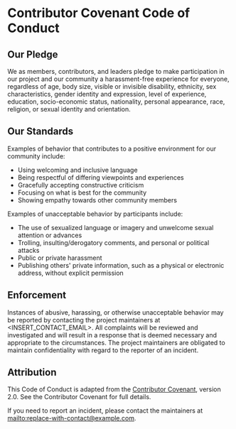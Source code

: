 # Contributor Covenant Code of Conduct

## Our Pledge

We as members, contributors, and leaders pledge to make participation in our
project and our community a harassment-free experience for everyone, regardless
of age, body size, visible or invisible disability, ethnicity, sex characteristics,
gender identity and expression, level of experience, education, socio-economic
status, nationality, personal appearance, race, religion, or sexual identity
and orientation.

## Our Standards

Examples of behavior that contributes to a positive environment for our
community include:

- Using welcoming and inclusive language
- Being respectful of differing viewpoints and experiences
- Gracefully accepting constructive criticism
- Focusing on what is best for the community
- Showing empathy towards other community members

Examples of unacceptable behavior by participants include:

- The use of sexualized language or imagery and unwelcome sexual attention or
  advances
- Trolling, insulting/derogatory comments, and personal or political attacks
- Public or private harassment
- Publishing others' private information, such as a physical or electronic
  address, without explicit permission

## Enforcement

Instances of abusive, harassing, or otherwise unacceptable behavior may be
reported by contacting the project maintainers at <INSERT_CONTACT_EMAIL>.
All complaints will be reviewed and investigated and will result in a response
that is deemed necessary and appropriate to the circumstances. The project
maintainers are obligated to maintain confidentiality with regard to the
reporter of an incident.

## Attribution

This Code of Conduct is adapted from the [Contributor Covenant][homepage],
version 2.0. See the Contributor Covenant for full details.

[homepage]: https://www.contributor-covenant.org

If you need to report an incident, please contact the maintainers at <mailto:replace-with-contact@example.com>.
